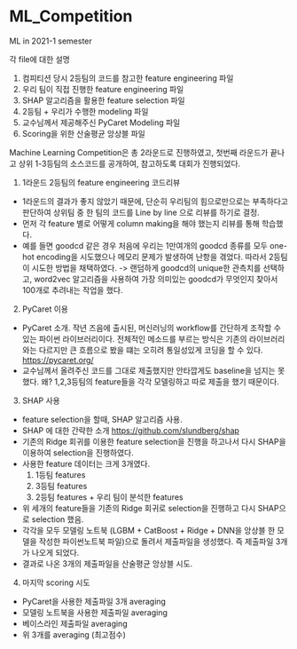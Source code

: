 # ML_Competition
ML in 2021-1 semester

각 file에 대한 설명
1) 컴피티션 당시 2등팀의 코드를 참고한 feature engineering 파일
2) 우리 팀이 직접 진행한 feature engineering 파일
3) SHAP 알고리즘을 활용한 feature selection 파일
4) 2등팀 + 우리가 수행한 modeling 파일
5) 교수님께서 제공해주신 PyCaret Modeling 파일
6) Scoring을 위한 산술평균 앙상블 파일

Machine Learning Competition은 총 2라운드로 진행하였고, 첫번째 라운드가 끝나고 상위 1-3등팀의 소스코드를 공개하여, 참고하도록 대회가 진행되었다.

1. 1라운드 2등팀의 feature engineering 코드리뷰
- 1라운드의 결과가 좋지 않았기 때문에, 단순히 우리팀의 힘으로만으로는 부족하다고 판단하여 상위팀 중 한 팀의 코드를 Line by line 으로 리뷰를 하기로 결정.
- 먼저 각 feature 별로 어떻게 column making을 해야 했는지 리뷰를 통해 학습했다.
- 예를 들면 goodcd 같은 경우 처음에 우리는 1만여개의 goodcd 종류를 모두 one-hot encoding을 시도했으나 메모리 문제가 발생하여 난항을 겪었다. 따라서 2등팀이 시도한 방법을 채택하였다.
  -> 랜덤하게 goodcd의 unique한 관측치를 선택하고, word2vec 알고리즘을 사용하여 가장 의미있는      goodcd가 무엇인지 찾아서 100개로 추려내는 작업을 했다.

2. PyCaret 이용
- PyCaret 소개. 작년 즈음에 출시된, 머신러닝의 workflow를 간단하게 조작할 수 있는 파이썬 라이브러리이다. 전체적인 메소드를 부르는 방식은 기존의 라이브러리와는 다르지만 큰 흐름으로 봤을 떄는 오히려 통일성있게 코딩을 할 수 있다. https://pycaret.org/ 
- 교수님께서 올려주신 코드를 그대로 제출했지만 안타깝게도 baseline을 넘지는 못했다. 왜? 1,2,3등팀의 feature들을 각각 모델링하고 따로 제출을 했기 때문이다.

3. SHAP 사용
- feature selection을 할때, SHAP 알고리즘 사용. 
- SHAP 에 대한 간략한 소개  https://github.com/slundberg/shap 
- 기존의 Ridge 회귀를 이용한 feature selection을 진행을 하고나서 다시 SHAP을 이용하여 selection을 진행하였다.
- 사용한 feature 데이터는 크게 3개였다.
	1) 1등팀 features
	2) 3등팀 features
	3) 2등팀 features + 우리 팀이 분석한 features
- 위 세개의 feature들을 기존의 Ridge 회귀로 selection을 진행하고 다시 SHAP으로 selection 했음.
- 각각을 모두 모델링 노트북 (LGBM + CatBoost + Ridge + DNN을 앙상블 한 모델을 작성한 파이썬노트북 파일)으로 돌려서 제출파일을 생성했다. 즉 제출파일 3개가 나오게 되었다.
- 결과로 나온 3개의 제출파일을 산술평균 앙상블 시도.

4. 마지막 scoring 시도
- PyCaret을 사용한 제출파일 3개 averaging
- 모델링 노트북을 사용한 제출파일 averaging
- 베이스라인 제출파일 averaging
- 위 3개를 averaging (최고점수)
